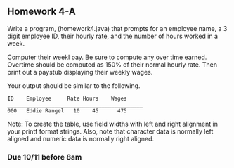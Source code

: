 ## Homework 4-A

Write a program, (homework4.java) that prompts for an employee name, a 3 digit employee ID, their hourly rate, 
and the number of hours worked in a week.

Computer their weekl pay. Be sure to compute any over time earned. Overtime should be computed as 150%
of their normal hourly rate. Then print out a paystub displaying their weekly wages.

Your output should be similar to the following.


```console
ID    Employee     Rate Hours    Wages
___________________________________________
000   Eddie Rangel   10    45      475
```

Note: To create the table, use field widths with left and right alignment in your printf format strings. Also, note that character data
is normally left aligned and numeric data is normally right aligned.

### Due 10/11 before 8am